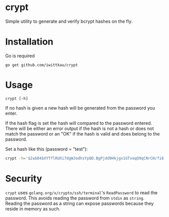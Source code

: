 crypt
===

Simple utility to generate and verify bcrypt hashes on the fly. 

# Installation

Go is required

```
go get github.com/iwittkau/crypt
```

# Usage

```
crypt [-h]
```

If no hash is given a new hash will be generated from the password you enter.

If the hash flag is set the hash will compared to the password entered. There will be either an error output if the hash is not a hash or does not match the password or an "OK" if the hash is valid and does belong to the password. 

Set a hash like this (password = "test"):

```bash
crypt -h='$2a$04$XYTflRUXi7dgWJodhsYpQO.BgPjdd9Hkjgx1GTvoqO9qCNrCH/fi6'
```


# Security

`crypt` uses `golang.org/x/crypto/ssh/terminal`'s `ReadPassword` to read the password. This avoids reading the password from `stdin` as `string`.  
Reading the password as a string can expose passwords because they reside in memory as such.